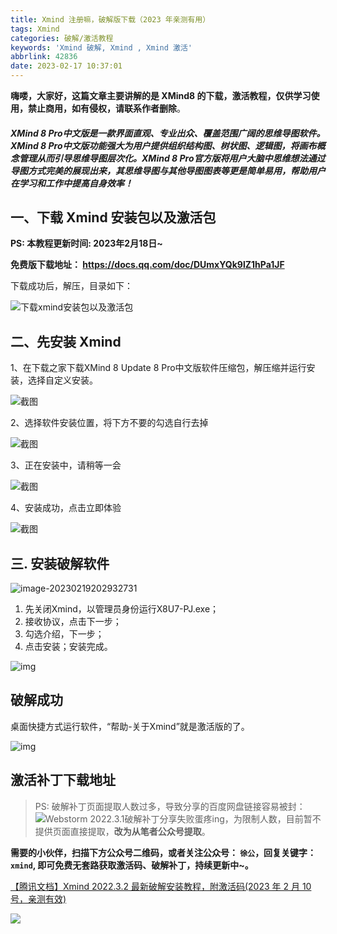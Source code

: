 ```yaml
---
title: Xmind 注册嘛，破解版下载（2023 年亲测有用）
tags: Xmind
categories: 破解/激活教程
keywords: 'Xmind 破解, Xmind , Xmind 激活'
abbrlink: 42836
date: 2023-02-17 10:37:01
---
```




**嗨喽，大家好，这篇文章主要讲解的是 XMind8 的下载，激活教程，仅供学习使用，禁止商用，如有侵权，请联系作者删除**。



##### XMind 8 Pro中文版是一款界面直观、专业出众、覆盖范围广阔的思维导图软件。XMind 8 Pro中文版功能强大为用户提供组织结构图、树状图、逻辑图，将画布概念管理从而引导思维导图层次化。XMind 8 Pro官方版将用户大脑中思维想法通过导图方式完美的展现出来，其思维导图与其他导图图表等更是简单易用，帮助用户在学习和工作中提高自身效率！

## 一、下载 Xmind 安装包以及激活包

**PS: 本教程更新时间: 2023年2月18日~**

**免费版下载地址： https://docs.qq.com/doc/DUmxYQk9lZ1hPa1JF**

下载成功后，解压，目录如下：

![下载xmind安装包以及激活包](https://raw.githubusercontent.com/gdutxiaoxu/blog_pic/master/23/02165588975078052.jpeg)

## 二、先安装 Xmind

1、在下载之家下载XMind 8 Update 8 Pro中文版软件压缩包，解压缩并运行安装，选择自定义安装。



![截图](https://raw.githubusercontent.com/gdutxiaoxu/blog_pic/master/23/02a06846502afed2f4cfd57f97f6144b8b-20230219202559578.jpg)

   2、选择软件安装位置，将下方不要的勾选自行去掉





![截图](https://raw.githubusercontent.com/gdutxiaoxu/blog_pic/master/23/0270d037f35d30741d0b6e6d3f9abbe21b.jpg)

   3、正在安装中，请稍等一会





![截图](https://raw.githubusercontent.com/gdutxiaoxu/blog_pic/master/23/0226a69d1b6e876638de41b7767417668a-20230219202608742.jpg)

   4、安装成功，点击立即体验





![截图](https://raw.githubusercontent.com/gdutxiaoxu/blog_pic/master/23/02931953fd758c36c6ce03f09854525d6f.jpg)

 



 

## 三. 安装破解软件

![image-20230219202932731](https://raw.githubusercontent.com/gdutxiaoxu/blog_pic/master/23/02image-20230219202932731.png)

1. 先关闭Xmind，以管理员身份运行X8U7-PJ.exe；
2. 接收协议，点击下一步；
3. 勾选介绍，下一步；
4. 点击安装；安装完成。

![img](https://raw.githubusercontent.com/gdutxiaoxu/blog_pic/master/23/021649769069-40e230dc492d89e-20230219202620797.png)

## 破解成功

桌面快捷方式运行软件，“帮助-关于Xmind”就是激活版的了。

![img](https://raw.githubusercontent.com/gdutxiaoxu/blog_pic/master/23/021649769071-b1a196157454e2c.png)

## 激活补丁下载地址

> PS: 破解补丁页面提取人数过多，导致分享的百度网盘链接容易被封：![Webstorm 2022.3.1破解补丁分享失败](https://raw.githubusercontent.com/gdutxiaoxu/blog_pic/master/23/020202164604365771068.jpeg)蛋疼ing，为限制人数，目前暂不提供页面直接提取，**改为从笔者公众号提取**。

**需要的小伙伴，扫描下方公众号二维码，或者关注公众号： `徐公`，回复关键字：`xmind`, 即可免费无套路获取激活码、破解补丁，持续更新中~。**



[【腾讯文档】Xmind 2022.3.2 最新破解安装教程，附激活码(2023 年 2 月 10 号，亲测有效)]( docs.qq.com/doc/DUmxYQk9lZ1hPa1JF)

![](https://raw.githubusercontent.com/gdutxiaoxu/blog_pic/master/23/0202020220230219163502-20230219204318099.png)
